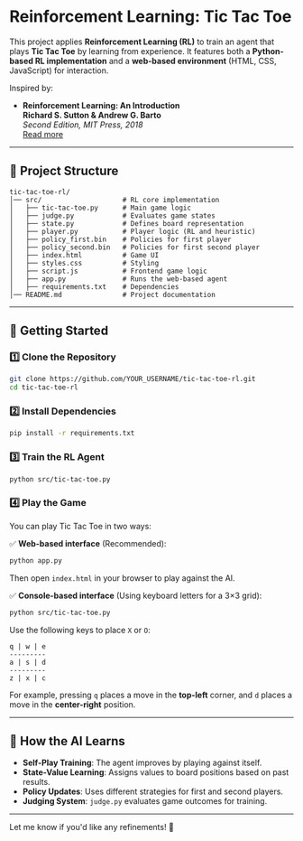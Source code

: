 # **Reinforcement Learning: Tic Tac Toe**  

This project applies **Reinforcement Learning (RL)** to train an agent that plays **Tic Tac Toe** by learning from experience. It features both a **Python-based RL implementation** and a **web-based environment** (HTML, CSS, JavaScript) for interaction.  

Inspired by:  
- **Reinforcement Learning: An Introduction**  
  **Richard S. Sutton & Andrew G. Barto**  
  _Second Edition, MIT Press, 2018_  
  [Read more]([https://web.stanford.edu/class/psych209/Readings/SuttonBartoIPRLBook2ndEd.pdf](https://www.andrew.cmu.edu/course/10-703/textbook/BartoSutton.pdf))  

---

## **📂 Project Structure**  

```
tic-tac-toe-rl/
│── src/                    # RL core implementation
│   ├── tic-tac-toe.py      # Main game logic
│   ├── judge.py            # Evaluates game states
│   ├── state.py            # Defines board representation
│   ├── player.py           # Player logic (RL and heuristic)
│   ├── policy_first.bin    # Policies for first player
│   ├── policy_second.bin   # Policies for first second player
│   ├── index.html          # Game UI
│   ├── styles.css          # Styling
│   ├── script.js           # Frontend game logic
│   ├── app.py              # Runs the web-based agent
│   ├── requirements.txt    # Dependencies
│── README.md               # Project documentation
```

---

## **🚀 Getting Started**  

### 1️⃣ **Clone the Repository**  
```sh
git clone https://github.com/YOUR_USERNAME/tic-tac-toe-rl.git  
cd tic-tac-toe-rl  
```

### 2️⃣ **Install Dependencies**  
```sh
pip install -r requirements.txt  
```

### 3️⃣ **Train the RL Agent**  
```sh
python src/tic-tac-toe.py  
```

### 4️⃣ **Play the Game**  

You can play Tic Tac Toe in two ways:  

✅ **Web-based interface** (Recommended):  
```sh
python app.py  
```
Then open `index.html` in your browser to play against the AI.  

✅ **Console-based interface** (Using keyboard letters for a 3×3 grid):  
```sh
python src/tic-tac-toe.py  
```
Use the following keys to place `X` or `O`:  
```
q | w | e  
---------
a | s | d  
---------
z | x | c  
```
For example, pressing `q` places a move in the **top-left** corner, and `d` places a move in the **center-right** position.  

---

## **📌 How the AI Learns**  

- **Self-Play Training**: The agent improves by playing against itself.  
- **State-Value Learning**: Assigns values to board positions based on past results.  
- **Policy Updates**: Uses different strategies for first and second players.  
- **Judging System**: `judge.py` evaluates game outcomes for training.   

---

Let me know if you'd like any refinements! 🚀
